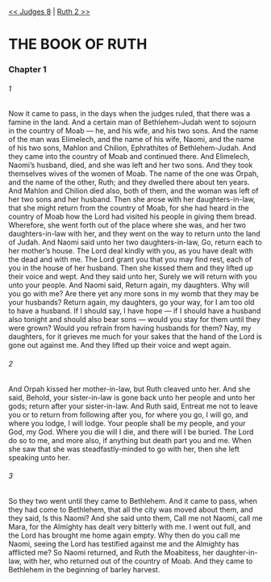 [<< Judges 8](../Judges/Judges%208.md)  |  [Ruth 2 >>](Ruth%202.md)

# THE BOOK OF RUTH
### Chapter 1
###### 1
Now it came to pass, in the days when the judges ruled, that there was a famine in the land. And a certain man of Bethlehem-Judah went to sojourn in the country of Moab — he, and his wife, and his two sons. And the name of the man was Elimelech, and the name of his wife, Naomi, and the name of his two sons, Mahlon and Chilion, Ephrathites of Bethlehem-Judah. And they came into the country of Moab and continued there. And Elimelech, Naomi’s husband, died, and she was left and her two sons. And they took themselves wives of the women of Moab. The name of the one was Orpah, and the name of the other, Ruth; and they dwelled there about ten years. And Mahlon and Chilion died also, both of them, and the woman was left of her two sons and her husband. Then she arose with her daughters-in-law, that she might return from the country of Moab, for she had heard in the country of Moab how the Lord had visited his people in giving them bread. Wherefore, she went forth out of the place where she was, and her two daughters-in-law with her, and they went on the way to return unto the land of Judah. And Naomi said unto her two daughters-in-law, Go, return each to her mother’s house. The Lord deal kindly with you, as you have dealt with the dead and with me. The Lord grant you that you may find rest, each of you in the house of her husband. Then she kissed them and they lifted up their voice and wept. And they said unto her, Surely we will return with you unto your people. And Naomi said, Return again, my daughters. Why will you go with me? Are there yet any more sons in my womb that they may be your husbands? Return again, my daughters, go your way, for I am too old to have a husband. If I should say, I have hope — if I should have a husband also tonight and should also bear sons — would you stay for them until they were grown? Would you refrain from having husbands for them? Nay, my daughters, for it grieves me much for your sakes that the hand of the Lord is gone out against me. And they lifted up their voice and wept again.

###### 2
And Orpah kissed her mother-in-law, but Ruth cleaved unto her. And she said, Behold, your sister-in-law is gone back unto her people and unto her gods; return after your sister-in-law. And Ruth said, Entreat me not to leave you or to return from following after you, for where you go, I will go, and where you lodge, I will lodge. Your people shall be my people, and your God, my God. Where you die will I die, and there will I be buried. The Lord do so to me, and more also, if anything but death part you and me. When she saw that she was steadfastly-minded to go with her, then she left speaking unto her.

###### 3
So they two went until they came to Bethlehem. And it came to pass, when they had come to Bethlehem, that all the city was moved about them, and they said, Is this Naomi? And she said unto them, Call me not Naomi, call me Mara, for the Almighty has dealt very bitterly with me. I went out full, and the Lord has brought me home again empty. Why then do you call me Naomi, seeing the Lord has testified against me and the Almighty has afflicted me? So Naomi returned, and Ruth the Moabitess, her daughter-in-law, with her, who returned out of the country of Moab. And they came to Bethlehem in the beginning of barley harvest.
